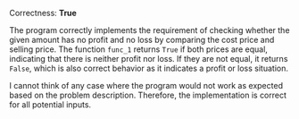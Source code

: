 Correctness: **True**

The program correctly implements the requirement of checking whether the given amount has no profit and no loss by comparing the cost price and selling price. The function `func_1` returns `True` if both prices are equal, indicating that there is neither profit nor loss. If they are not equal, it returns `False`, which is also correct behavior as it indicates a profit or loss situation.

I cannot think of any case where the program would not work as expected based on the problem description. Therefore, the implementation is correct for all potential inputs.
